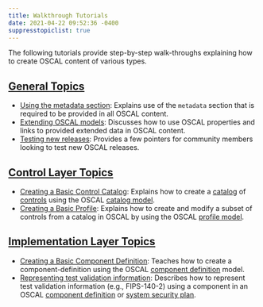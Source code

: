 ```yaml
---
title: Walkthrough Tutorials
date: 2021-04-22 09:52:36 -0400
suppresstopiclist: true
---
```


The following tutorials provide step-by-step walk-throughs explaining how to create OSCAL content of various types.

## [General Topics](general/)

- [Using the metadata section](general/metadata/): Explains use of the `metadata` section that is required to be provided in all OSCAL content.
- [Extending OSCAL models](general/extension/): Discusses how to use OSCAL properties and links to provided extended data in OSCAL content.
- [Testing new releases](general/releases/): Provides a few pointers for community members looking to test new OSCAL releases.

## [Control Layer Topics](control/)

- [Creating a Basic Control Catalog](control/basic-catalog/): Explains how to create a [catalog](/concepts/terminology/#catalog) of [controls](/concepts/terminology/#control) using the OSCAL [catalog model](/concepts/layer/control/catalog/).
- [Creating a Basic Profile](/learn/tutorials/profile/): Explains how to create and modify a subset of controls from a catalog in OSCAL by using the OSCAL [profile model](/concepts/layer/control/profile/).
## [Implementation Layer Topics](implementation/)

- [Creating a Basic Component Definition](implementation/simple-component-definition/): Teaches how to create a component-definition using the OSCAL [component definition](/concepts/layer/implementation/component-definition/) model.
- [Representing test validation information](implementation/validation-modeling/): Describes how to represent test validation information (e.g., FIPS-140-2) using a component in an OSCAL [component definition](/concepts/layer/implementation/component-definition/) or [system security plan](/concepts/layer/implementation/ssp/). 
